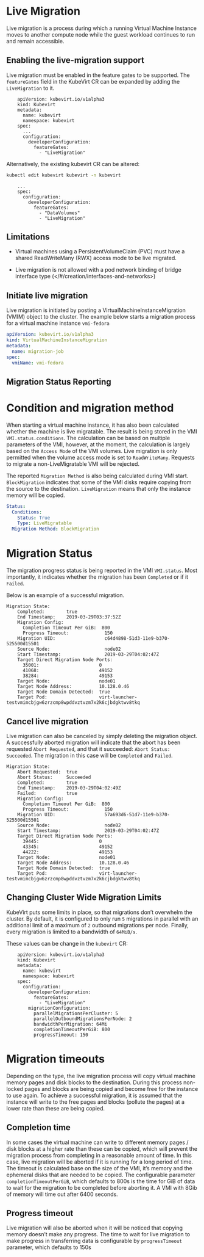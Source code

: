 # Live Migration

Live migration is a process during which a running Virtual Machine
Instance moves to another compute node while the guest workload
continues to run and remain accessible.

## Enabling the live-migration support

Live migration must be enabled in the feature gates to be supported. The
`featureGates` field in the KubeVirt CR can be expanded
by adding the `LiveMigration` to it.

```
    apiVersion: kubevirt.io/v1alpha3
    kind: Kubevirt
    metadata:
      name: kubevirt
      namespace: kubevirt
    spec:
      ...
      configuration:
        developerConfiguration:
          featureGates:
            - "LiveMigration"
```

Alternatively, the existing kubevirt CR can be altered:

```sh
kubectl edit kubevirt kubevirt -n kubevirt
```

```
    ...
    spec:
      configuration:
        developerConfiguration:
          featureGates:
            - "DataVolumes"
            - "LiveMigration"
```

## Limitations

- Virtual machines using a PersistentVolumeClaim (PVC) must have a
  shared ReadWriteMany (RWX) access mode to be live migrated.

- Live migration is not allowed with a pod network binding of bridge
  interface type
  (</#/creation/interfaces-and-networks>)

## Initiate live migration

Live migration is initiated by posting a VirtualMachineInstanceMigration
(VMIM) object to the cluster. The example below starts a migration
process for a virtual machine instance `vmi-fedora`

```yaml
apiVersion: kubevirt.io/v1alpha3
kind: VirtualMachineInstanceMigration
metadata:
  name: migration-job
spec:
  vmiName: vmi-fedora
```

## Migration Status Reporting

# Condition and migration method

When starting a virtual machine instance, it has also been calculated
whether the machine is live migratable. The result is being stored in
the VMI `VMI.status.conditions`. The calculation can be based on
multiple parameters of the VMI, however, at the moment, the calculation
is largely based on the `Access Mode` of the VMI volumes. Live migration
is only permitted when the volume access mode is set to `ReadWriteMany`.
Requests to migrate a non-LiveMigratable VMI will be rejected.

The reported `Migration Method` is also being calculated during VMI
start. `BlockMigration` indicates that some of the VMI disks require
copying from the source to the destination. `LiveMigration` means that
only the instance memory will be copied.

```yaml
Status:
  Conditions:
    Status: True
    Type: LiveMigratable
  Migration Method: BlockMigration
```

# Migration Status

The migration progress status is being reported in the VMI `VMI.status`.
Most importantly, it indicates whether the migration has been
`Completed` or if it `Failed`.

Below is an example of a successful migration.

```
Migration State:
    Completed:        true
    End Timestamp:    2019-03-29T03:37:52Z
    Migration Config:
      Completion Timeout Per GiB:  800
      Progress Timeout:             150
    Migration UID:                  c64d4898-51d3-11e9-b370-525500d15501
    Source Node:                    node02
    Start Timestamp:                2019-03-29T04:02:47Z
    Target Direct Migration Node Ports:
      35001:                      0
      41068:                      49152
      38284:                      49153
    Target Node:                  node01
    Target Node Address:          10.128.0.46
    Target Node Domain Detected:  true
    Target Pod:                   virt-launcher-testvmimcbjgw6zrzcmp8wpddvztvzm7x2k6cjbdgktwv8tkq
```

## Cancel live migration

Live migration can also be canceled by simply deleting the migration
object. A successfully aborted migration will indicate that the abort
has been requested `Abort Requested`, and that it succeeded:
`Abort Status: Succeeded`. The migration in this case will be `Completed`
and `Failed`.

```
Migration State:
    Abort Requested:  true
    Abort Status:     Succeeded
    Completed:        true
    End Timestamp:    2019-03-29T04:02:49Z
    Failed:           true
    Migration Config:
      Completion Timeout Per GiB:  800
      Progress Timeout:             150
    Migration UID:                  57a693d6-51d7-11e9-b370-525500d15501
    Source Node:                    node02
    Start Timestamp:                2019-03-29T04:02:47Z
    Target Direct Migration Node Ports:
      39445:                      0
      43345:                      49152
      44222:                      49153
    Target Node:                  node01
    Target Node Address:          10.128.0.46
    Target Node Domain Detected:  true
    Target Pod:                   virt-launcher-testvmimcbjgw6zrzcmp8wpddvztvzm7x2k6cjbdgktwv8tkq
```

## Changing Cluster Wide Migration Limits

KubeVirt puts some limits in place, so that migrations don’t overwhelm
the cluster. By default, it is configured to only run `5` migrations in
parallel with an additional limit of a maximum of `2` outbound
migrations per node. Finally, every migration is limited to a bandwidth
of `64MiB/s`.

These values can be change in the `kubevirt` CR:

```
    apiVersion: kubevirt.io/v1alpha3
    kind: Kubevirt
    metadata:
      name: kubevirt
      namespace: kubevirt
    spec:
      configuration:
        developerConfiguration:
          featureGates:
            - "LiveMigration"
        migrationConfiguration:
          parallelMigrationsPerCluster: 5
          parallelOutboundMigrationsPerNode: 2
          bandwidthPerMigration: 64Mi
          completionTimeoutPerGiB: 800
          progressTimeout: 150
```

# Migration timeouts

Depending on the type, the live migration process will copy virtual
machine memory pages and disk blocks to the destination. During this
process non-locked pages and blocks are being copied and become free for
the instance to use again. To achieve a successful migration, it is
assumed that the instance will write to the free pages and blocks
(pollute the pages) at a lower rate than these are being copied.

## Completion time

In some cases the virtual machine can write to different memory pages /
disk blocks at a higher rate than these can be copied, which will
prevent the migration process from completing in a reasonable amount of
time. In this case, live migration will be aborted if it is running for
a long period of time. The timeout is calculated base on the size of
the VMI, it’s memory and the ephemeral disks that are needed to be
copied. The configurable parameter `completionTimeoutPerGiB`, which
defaults to 800s is the time for GiB of data to wait for the migration
to be completed before aborting it. A VMI with 8Gib of memory will time
out after 6400 seconds.

## Progress timeout

Live migration will also be aborted when it will be noticed that copying
memory doesn’t make any progress. The time to wait for live migration to
make progress in transferring data is configurable by `progressTimeout`
parameter, which defaults to 150s
